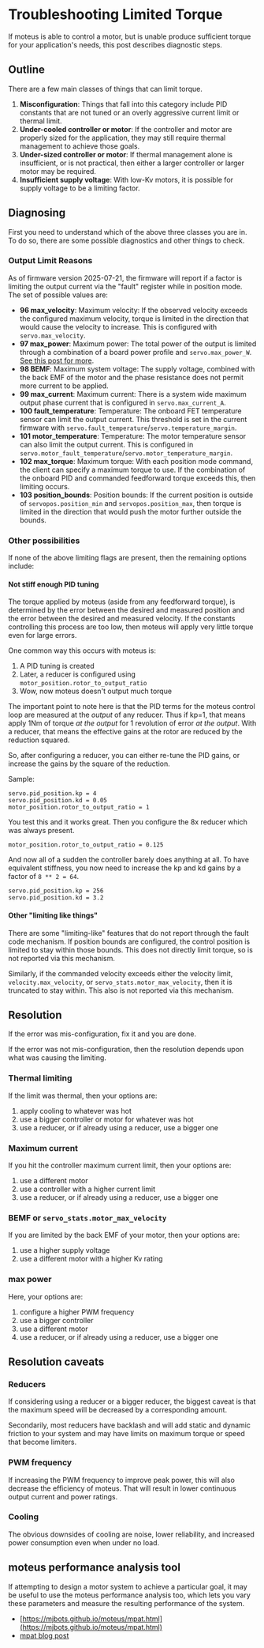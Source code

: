 # Troubleshooting Limited Torque

If moteus is able to control a motor, but is unable produce sufficient torque for your application's needs, this post describes diagnostic steps.

## Outline

There are a few main classes of things that can limit torque.

1. **Misconfiguration**:  Things that fall into this category include PID constants that are not tuned or an overly aggressive current limit or thermal limit.
2. **Under-cooled controller or motor**: If the controller and motor are properly sized for the application, they may still require thermal management to achieve those goals.
3. **Under-sized controller or motor**: If thermal management alone is insufficient, or is not practical, then either a larger controller or larger motor may be required.
4. **Insufficient supply voltage**: With low-Kv motors, it is possible for supply voltage to be a limiting factor.

## Diagnosing

First you need to understand which of the above three classes you are in.  To do so, there are some possible diagnostics and other things to check.

### Output Limit Reasons

As of firmware version 2025-07-21, the firmware will report if a factor is limiting the output current via the "fault" register while in position mode.  The set of possible values are:

- **96 max_velocity**: Maximum velocity: If the observed velocity exceeds the configured maximum velocity, torque is limited in the direction that would cause the velocity to increase.  This is configured with `servo.max_velocity`.
- **97 max_power**: Maximum power: The total power of the output is limited through a combination of a board power profile and `servo.max_power_W`.  [See this post for more](https://blog.mjbots.com/2025/03/29/moaar-power/).
- **98 BEMF**: Maximum system voltage: The supply voltage, combined with the back EMF of the motor and the phase resistance does not permit more current to be applied.
- **99 max_current**: Maximum current: There is a system wide maximum output phase current that is configured in `servo.max_current_A`.
- **100 fault_temperature**:  Temperature: The onboard FET temperature sensor can limit the output current.  This threshold is set in the current firmware with `servo.fault_temperature`/`servo.temperature_margin`.
- **101 motor_temperature**: Temperature: The motor temperature sensor can also limit the output current.  This is configured in `servo.motor_fault_temperature`/`servo.motor_temperature_margin`.
- **102 max_torque**: Maximum torque: With each position mode command, the client can specify a maximum torque to use.  If the combination of the onboard PID and commanded feedforward torque exceeds this, then limiting occurs.
- **103 position_bounds**: Position bounds: If the current position is outside of `servopos.position_min` and `servopos.position_max`, then torque is limited in the direction that would push the motor further outside the bounds.

### Other possibilities

If none of the above limiting flags are present, then the remaining options include:

#### Not stiff enough PID tuning

The torque applied by moteus (aside from any feedforward torque), is determined by the error between the desired and measured position and the error between the desired and measured velocity.  If the constants controlling this process are too low, then moteus will apply very little torque even for large errors.

One common way this occurs with moteus is:

1. A PID tuning is created
2. Later, a reducer is configured using `motor_position.rotor_to_output_ratio`
3. Wow, now moteus doesn't output much torque

The important point to note here is that the PID terms for the moteus control loop are measured at the *output* of any reducer.  Thus if kp=1, that means apply 1Nm of torque *at the output* for 1 revolution of error *at the output*.  With a reducer, that means the effective gains at the rotor are reduced by the reduction squared.

So, after configuring a reducer, you can either re-tune the PID gains, or increase the gains by the square of the reduction.

Sample:

```
servo.pid_position.kp = 4
servo.pid_position.kd = 0.05
motor_position.rotor_to_output_ratio = 1
```

You test this and it works great.  Then you configure the 8x reducer which was always present.

```
motor_position.rotor_to_output_ratio = 0.125
```

And now all of a sudden the controller barely does anything at all.
To have equivalent stiffness, you now need to increase the kp and kd
gains by a factor of `8 ** 2 = 64`.

```
servo.pid_position.kp = 256
servo.pid_position.kd = 3.2
```

#### Other "limiting like things"

There are some "limiting-like" features that do not report through the
fault code mechanism.  If position bounds are configured, the control
position is limited to stay within those bounds.  This does not
directly limit torque, so is not reported via this mechanism.

Similarly, if the commanded velocity exceeds either the velocity
limit, `velocity.max_velocity`, or `servo_stats.motor_max_velocity`,
then it is truncated to stay within.  This also is not reported via
this mechanism.

## Resolution

If the error was mis-configuration, fix it and you are done.

If the error was not mis-configuration, then the resolution depends upon what was causing the limiting.

### Thermal limiting

If the limit was thermal, then your options are:

1. apply cooling to whatever was hot
2. use a bigger controller or motor for whatever was hot
3. use a reducer, or if already using a reducer, use a bigger one

### Maximum current

If you hit the controller maximum current limit, then your options are:

1. use a different motor
2. use a controller with a higher current limit
3. use a reducer, or if already using a reducer, use a bigger one

### BEMF or `servo_stats.motor_max_velocity`

If you are limited by the back EMF of your motor, then your options are:

1. use a higher supply voltage
2. use a different motor with a higher Kv rating

### max power

Here, your options are:

1. configure a higher PWM frequency
2. use a bigger controller
3. use a different motor
4. use a reducer, or if already using a reducer, use a bigger one

## Resolution caveats

### Reducers

If considering using a reducer or a bigger reducer, the biggest caveat is that the maximum speed will be decreased by a corresponding amount.

Secondarily, most reducers have backlash and will add static and dynamic friction to your system and may have limits on maximum torque or speed that become limiters.

### PWM frequency

If increasing the PWM frequency to improve peak power, this will also decrease the efficiency of moteus.  That will result in lower continuous output current and power ratings.

### Cooling

The obvious downsides of cooling are noise, lower reliability, and increased power consumption even when under no load.

## moteus performance analysis tool

If attempting to design a motor system to achieve a particular goal, it may be useful to use the moteus performance analysis too, which lets you vary these parameters and measure the resulting performance of the system.

- [https://mjbots.github.io/moteus/mpat.html](https://mjbots.github.io/moteus/mpat.html)
- [mpat blog post](https://blog.mjbots.com/2025/07/17/moteus-performance-analysis-tool-v2/)
